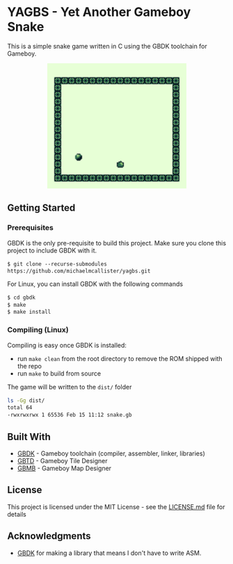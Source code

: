 # YAGBS - Yet Another Gameboy Snake

This is a simple snake game written in C using the GBDK toolchain for Gameboy.

<p align="center">
  <img src="https://github.com/michaelmcallister/yagbs/blob/master/res/snake.gif?raw=true"  height="288" width="320"/>
</p>

## Getting Started

### Prerequisites

GBDK is the only pre-requisite to build this project. Make sure you clone this
project to include GBDK with it.
```
$ git clone --recurse-submodules https://github.com/michaelmcallister/yagbs.git
```

For Linux, you can install GBDK with the following commands
```bash
$ cd gbdk
$ make
$ make install
```

### Compiling (Linux)

Compiling is easy once GBDK is installed:

- run `make clean` from the root directory to remove the ROM shipped with the repo
- run `make` to build from source

The game will be written to the `dist/` folder

```bash
ls -Gg dist/
total 64
-rwxrwxrwx 1 65536 Feb 15 11:12 snake.gb
```

## Built With

* [GBDK](http://gbdk.sourceforge.net/) - Gameboy toolchain (compiler, assembler, linker, libraries)
* [GBTD](http://www.devrs.com/gb/hmgd/gbtd.html) - Gameboy Tile Designer 
* [GBMB](http://www.devrs.com/gb/hmgd/gbmb.html) - Gameboy Map Designer


## License

This project is licensed under the MIT License - see the [LICENSE.md](LICENSE.md) file for details

## Acknowledgments

* [GBDK](http://gbdk.sourceforge.net/) for making a library that means I don't have to write ASM.